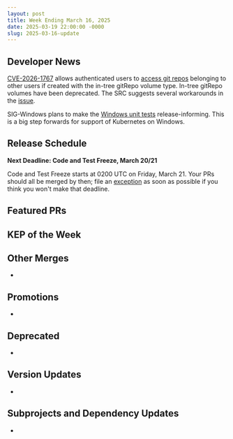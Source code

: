```yaml
---
layout: post
title: Week Ending March 16, 2025
date: 2025-03-19 22:00:00 -0000
slug: 2025-03-16-update
---
```


## Developer News

[CVE-2026-1767](https://github.com/advisories/GHSA-3wgm-2gw2-vh5m) allows authenticated users to [access git repos](https://github.com/kubernetes/kubernetes/issues/130786) belonging to other users if created with the in-tree gitRepo volume type.  In-tree gitRepo volumes have been deprecated.  The SRC suggests several workarounds in the [issue](https://github.com/kubernetes/kubernetes/issues/130786).

SIG-Windows plans to make the [Windows unit tests](https://groups.google.com/a/kubernetes.io/g/dev/c/FCz-ycGA9D4) release-informing.  This is a big step forwards for support of Kubernetes on Windows.


## Release Schedule

**Next Deadline: Code and Test Freeze, March 20/21**

Code and Test Freeze starts at 0200 UTC on Friday, March 21.  Your PRs should all be merged by then; file an [exception](https://github.com/kubernetes/sig-release/blob/master/releases/EXCEPTIONS.md) as soon as possible if you think you won't make that deadline.

## Featured PRs


## KEP of the Week


## Other Merges

*

## Promotions

*

## Deprecated

*

## Version Updates

*

## Subprojects and Dependency Updates

*
